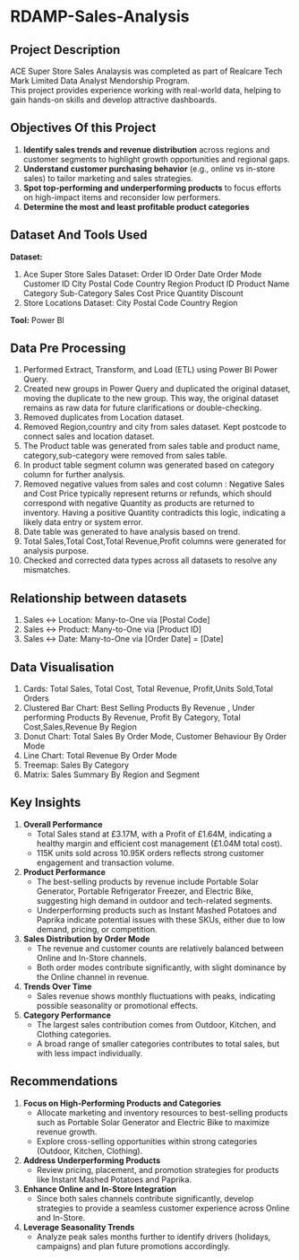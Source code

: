 # RDAMP-Sales-Analysis

## Project Description
ACE Super Store Sales Analaysis was completed as part of Realcare Tech Mark Limited Data Analyst Mendorship Program.  
This project provides experience working with real-world data, helping to gain hands-on skills and develop attractive dashboards. 

## Objectives Of this Project
1. **Identify sales trends and revenue distribution** across regions and customer segments to highlight growth opportunities and regional gaps.
2. **Understand customer purchasing behavior** (e.g., online vs in-store sales) to tailor marketing and sales strategies.
3. **Spot top-performing and underperforming products** to focus efforts on high-impact items and reconsider low performers.
4. **Determine the most and least profitable product categories**

## Dataset And Tools Used
**Dataset:**
1. Ace Super Store Sales Dataset: Order ID	Order Date	Order Mode	Customer ID	City	Postal Code	Country	Region	Product ID	Product Name	Category	Sub-Category	Sales	Cost Price	Quantity	Discount
2. Store Locations Dataset: City	Postal Code	Country	Region

**Tool:** Power BI

## Data Pre Processing
1. Performed Extract, Transform, and Load (ETL) using Power BI Power Query.
2. Created new groups in Power Query and duplicated the original dataset, moving the duplicate to the new group. This way, the original dataset remains as raw data for future clarifications or double-checking.
3. Removed duplicates from Location dataset.
4. Removed Region,country and city from sales dataset. Kept postcode to connect sales and location dataset.
5. The Product table was generated from sales table and product name, category,sub-category were removed from sales table.
6. In product table segment column was generated based on category column for further analysis.
7. Removed negative values from sales and cost column : Negative Sales and Cost Price typically represent returns or refunds, which should correspond with negative Quantity as products are returned to inventory. Having a positive Quantity contradicts this logic, indicating a likely data entry or system error.
8. Date table was generated to have analysis based on trend.
9. Total Sales,Total Cost,Total Revenue,Profit columns were generated for analysis purpose.
10. Checked and corrected data types across all datasets to resolve any mismatches.

## Relationship between datasets
1. Sales ↔ Location: Many-to-One via [Postal Code]
2. Sales ↔ Product: Many-to-One via [Product ID]
3. Sales ↔ Date: Many-to-One via [Order Date] = [Date]

## Data Visualisation
1. Cards: Total Sales, Total Cost, Total Revenue, Profit,Units Sold,Total Orders
2. Clustered Bar Chart: Best Selling Products By Revenue , Under performing Products By Revenue, Profit By Category, Total Cost,Sales,Revenue By Region
3. Donut Chart: Total Sales By Order Mode, Customer Behaviour By Order Mode
4. Line Chart: Total Revenue By Order Mode
5. Treemap: Sales By Category
6. Matrix: Sales Summary By Region and Segment
   
## Key Insights
1. **Overall Performance**
     * Total Sales stand at £3.17M, with a Profit of £1.64M, indicating a healthy margin and efficient cost management (£1.04M total cost).
     * 115K units sold across 10.95K orders reflects strong customer engagement and transaction volume.
2. **Product Performance**
     * The best-selling products by revenue include Portable Solar Generator, Portable Refrigerator Freezer, and Electric Bike, suggesting high demand in outdoor and tech-related segments.
     * Underperforming products such as Instant Mashed Potatoes and Paprika indicate potential issues with these SKUs, either due to low demand, pricing, or competition.
 3. **Sales Distribution by Order Mode**
     * The revenue and customer counts are relatively balanced between Online and In-Store channels.
     * Both order modes contribute significantly, with slight dominance by the Online channel in revenue.
 4. **Trends Over Time**
     * Sales revenue shows monthly fluctuations with peaks, indicating possible seasonality or promotional effects.
 5. **Category Performance**
     * The largest sales contribution comes from Outdoor, Kitchen, and Clothing categories.
     * A broad range of smaller categories contributes to total sales, but with less impact individually.
     
  ## Recommendations
  1. **Focus on High-Performing Products and Categories**
      * Allocate marketing and inventory resources to best-selling products such as Portable Solar Generator and Electric Bike to maximize revenue growth.
      * Explore cross-selling opportunities within strong categories (Outdoor, Kitchen, Clothing).
  2. **Address Underperforming Products**
      * Review pricing, placement, and promotion strategies for products like Instant Mashed Potatoes and Paprika.
  3. **Enhance Online and In-Store Integration**
      * Since both sales channels contribute significantly, develop strategies to provide a seamless customer experience across Online and In-Store.
  4. **Leverage Seasonality Trends**
      * Analyze peak sales months further to identify drivers (holidays, campaigns) and plan future promotions accordingly.
              
  
     
      



